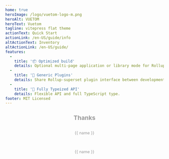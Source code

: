 ```yaml
---
home: true
heroImage: /logo/vuetom-logo-m.png
heroAlt: VUETOM
heroText: Vuetom
tagline: vitepress flat theme
actionText: Quick Start
actionLink: /en-US/guide/info
altActionText: Inventory
altActionLink: /en-US/guide/
features:
  - 
    title: '📦 Optimized build'
    details: Optional multi-page application or library mode for Rollup build
  - 
    title: '🔩 Generic Plugins'
    details: Share Rollup-superset plugin interface between development and build.
  - 
    title: '🔑 Fully Typeized API'
    details: Flexible API and full TypeScript type.
footer: MIT Licensed
---
```


<div class="frontpage sponsors">
  <h2>Thanks</h2>
  <div class="platinum-sponsors">
    <a v-for="{ href, src, name, id } of sponsors.filter(s => s.tier === 'platinum')" :href="href" target="_blank" rel="noopener" aria-label="sponsor-img">
      <img :src="src" :alt="name" :id="`sponsor-${id}`">
      <p>{{ name }}</p>
    </a>
  </div>
  <div class="gold-sponsors">
    <a v-for="{ href, src, name, id } of sponsors.filter(s => s.tier !== 'platinum')" :href="href" target="_blank" rel="noopener" aria-label="sponsor-img">
      <img :src="src" :alt="name" :id="`sponsor-${id}`">
      <p>{{ name }}</p>
    </a>
  </div>
</div>


<script setup>
import { onMounted } from 'vue'

const sponsors = [
  {
    "id": "vue",
    "name": "Vue",
    "href": "https://v3.cn.vuejs.org/",
    "src": "https://v3.cn.vuejs.org/logo.png",
    "tier": "platinum"
  },
  {
    "id": "vite",
    "name": "Vite",
    "href": "https://vitejs.cn/",
    "src": "https://vitejs.cn/logo.svg"
  },
  {
    "id": "vitepress",
    "name": "Vitepress",
    "href": "https://fttp.jjf-tech.cn/vitepress/",
    "src": "https://v3.cn.vuejs.org/logo.png"
  },
  {
    "id": "elementplus",
    "name": "Element Plus",
    "href": "https://element-plus.gitee.io/zh-CN/",
    "src": "https://element-plus.gitee.io/images/element-plus-logo.svg"
  }
]

function fetchReleaseTag() {
  onMounted(() => {
    fetch('https://api.github.com/repos/vitejs/docs-cn/releases/latest')
      .then((res) => res.json())
      .then((json) => {
        const mainTitle = document.getElementById('main-title')
        mainTitle.style.position = 'relative'

        const docsReleaseTag = document.createElement('span')
        docsReleaseTag.classList.add('release-tag')
        const releaseTagName = json.tag_name
        docsReleaseTag.innerText = releaseTagName

        if (releaseTagName !== undefined) {
          mainTitle.appendChild(docsReleaseTag)
        }
      })
  })
}

fetchReleaseTag()
</script>

<style>
.sponsors {
  padding: 0 1.5rem 2rem;
  font-size: 0.8rem;
}

.sponsors a {
  color: #999;
  margin: 1em;
  display: block;
}

.sponsors img {
  max-width: 160px;
  max-height: 40px;
}

.sponsors.frontpage {
  text-align: center;
}

.sponsors.frontpage img {
  display: inline-block;
  vertical-align: middle;
}

.sponsors.frontpage h2 {
  color: #999;
  font-size: 1.2rem;
  border: none;
}

.sponsors.sidebar a img {
  max-height: 36px;
}

.platinum-sponsors {
  margin-bottom: 1.5em;
}

.platinum-sponsors a img {
  max-width: 240px;
  max-height: 60px;
}

.gold-sponsors {
  display: flex;
  flex-wrap: wrap;
  justify-content: space-evenly;
  align-items: center;
}

/* special cases */
#sponsor-mux {
  padding: 5px 0;
  min-height: 36px;
}
</style>
